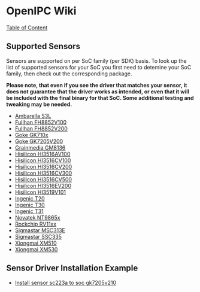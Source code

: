 # OpenIPC Wiki
[Table of Content](../README.md)

Supported Sensors
-----------------

Sensors are supported on per SoC family (per SDK) basis.
To look up the list of supported sensors for your SoC you first need to detemine your SoC family, then check out the corresponding package.

__Please note, that even if you see the driver that matches your sensor, it does not guarantee that the driver works as intended, 
or even that it will be included with the final binary for that SoC. Some additional testing and tweaking may be needed.__

- [Ambarella S3L](https://github.com/OpenIPC/firmware/tree/master/general/package/ambarella-osdrv-s3l/files/sensor)
- [Fullhan FH8852V100](https://github.com/OpenIPC/firmware/tree/master/general/package/fullhan-osdrv-fh8852v100/files/sensor)
- [Fullhan FH8852V200](https://github.com/OpenIPC/firmware/tree/master/general/package/fullhan-osdrv-fh8852v200/files/sensor)
- [Goke GK710x](https://github.com/OpenIPC/firmware/tree/master/general/package/goke-osdrv-gk710x/files/sensor)
- [Goke GK7205V200](https://github.com/OpenIPC/firmware/tree/master/general/package/goke-osdrv-gk7205v200/files/sensor)
- [Grainmedia GM8136](https://github.com/OpenIPC/firmware/tree/master/general/package/grainmedia-osdrv-gm8136/files/sensor)
- [Hisilicon HI3516AV100](https://github.com/OpenIPC/firmware/tree/master/general/package/hisilicon-osdrv-hi3516av100/files/sensor)
- [Hisilicon HI3516CV100](https://github.com/OpenIPC/firmware/tree/master/general/package/hisilicon-osdrv-hi3516cv100/files/sensor)
- [Hisilicon HI3516CV200](https://github.com/OpenIPC/firmware/tree/master/general/package/hisilicon-osdrv-hi3516cv200/files/sensor)
- [Hisilicon HI3516CV300](https://github.com/OpenIPC/firmware/tree/master/general/package/hisilicon-osdrv-hi3516cv300/files/sensor)
- [Hisilicon HI3516CV500](https://github.com/OpenIPC/firmware/tree/master/general/package/hisilicon-osdrv-hi3516cv500/files/sensor)
- [Hisilicon HI3516EV200](https://github.com/OpenIPC/firmware/tree/master/general/package/hisilicon-osdrv-hi3516ev200/files/sensor)
- [Hisilicon HI3519V101](https://github.com/OpenIPC/firmware/tree/master/general/package/hisilicon-osdrv-hi3519v101/files/sensor)
- [Ingenic T20](https://github.com/OpenIPC/firmware/tree/master/general/package/ingenic-osdrv-t20/files/kmod)
- [Ingenic T30](https://github.com/OpenIPC/firmware/tree/master/general/package/ingenic-osdrv-t30/files/kmod)
- [Ingenic T31](https://github.com/OpenIPC/firmware/tree/master/general/package/ingenic-osdrv-t31/files/kmod)
- [Novatek NT9865x](https://github.com/OpenIPC/firmware/tree/master/general/package/novatek-osdrv-nt9856x/files/sensor)
- [Rockchip RV11xx](https://github.com/OpenIPC/firmware/tree/master/general/package/rockchip-osdrv-rv11xx/files/sensor)
- [Sigmastar MSC313E](https://github.com/OpenIPC/firmware/tree/master/general/package/sigmastar-osdrv-msc313e/files/sensor)
- [Sigmastar SSC335](https://github.com/OpenIPC/firmware/tree/master/general/package/sigmastar-osdrv-ssc335/files/sensor)
- [Xiongmai XM510](https://github.com/OpenIPC/firmware/tree/master/general/package/xiongmai-osdrv-xm510/files/sensor)
- [Xiongmai XM530](https://github.com/OpenIPC/firmware/tree/master/general/package/xiongmai-osdrv-xm530/files/sensor)

Sensor Driver Installation Example
----------------------------------

- [Install sensor sc223a to soc gk7205v210](firmware-sensor-install-sc223a.md)
